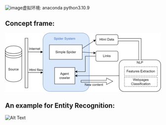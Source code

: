 <img width="1026" alt="image" src="https://github.com/user-attachments/assets/07b26df8-57c0-47e4-9ae8-99e844eaccc7" />虚拟环境: anaconda python3.10.9

## Concept frame:

![Alt Text](img/frame.png)

## An example for Entity Recognition:

![Alt Text](img/entity_recognition.png)
